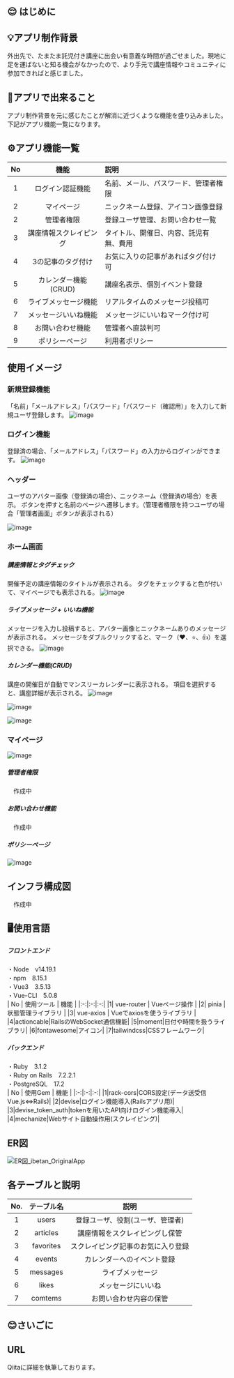 ## :relieved: はじめに


## 💡アプリ制作背景
外出先で、たまたま託児付き講座に出会い有意義な時間が過ごせました。現地に足を運ばないと知る機会がなかったので、より手元で講座情報やコミュニティに参加できればと感じました。

## 💪アプリで出来ること
アプリ制作背景を元に感じたことが解消に近づくような機能を盛り込みました。下記がアプリ機能一覧になります。

## ⚙️アプリ機能一覧
| No | 機能 | 説明 |
|:-:|:-:|:-|
| 1 | ログイン認証機能  | 名前、メール、パスワード、管理者権限 |
| 2 | マイページ | ニックネーム登録、アイコン画像登録 |
| 2 | 管理者権限 | 登録ユーザ管理、お問い合わせ一覧 |
| 3 | 講座情報スクレイピング | タイトル、開催日、内容、託児有無、費用 |
| 4 | 3の記事のタグ付け | お気に入りの記事があればタグ付け可 |
| 5 | カレンダー機能(CRUD) | 講座名表示、個別イベント登録 |
| 6 | ライブメッセージ機能 | リアルタイムのメッセージ投稿可 |
| 7 | メッセージいいね機能 | メッセージにいいねマーク付け可 |
| 8 | お問い合わせ機能 | 管理者へ直談判可 |
| 9 | ポリシーページ | 利用者ポリシー |

## 使用イメージ
### 新規登録機能
「名前」「メールアドレス」「パスワード」「パスワード（確認用）」を入力して新規ユーザ登録します。
![image](https://github.com/user-attachments/assets/b327f1cf-c0b9-4c56-ab6d-04ad672a5ed2)

### ログイン機能
登録済の場合、「メールアドレス」「パスワード」の入力からログインができます。
![image](https://github.com/user-attachments/assets/5dab7fc9-ea40-419e-8683-b7ec7d4028e3)

### ヘッダー
ユーザのアバター画像（登録済の場合）、ニックネーム（登録済の場合）を表示。 
ボタンを押すと名前のページへ遷移します。（管理者権限を持つユーザの場合「管理者画面」ボタンが表示される） 

![image](https://github.com/user-attachments/assets/b7128345-ac2b-4464-a622-bf635f8f3e56)

### ホーム画面
##### 講座情報とタグチェック
開催予定の講座情報のタイトルが表示される。 
タグをチェックすると色が付いて、マイページでも表示される。 
![image](https://github.com/user-attachments/assets/50ff6ccc-0be2-48eb-b198-86d2af3904ab)

##### ライブメッセージ + いいね機能
メッセージを入力し投稿すると、アバター画像とニックネームありのメッセージが表示される。 
メッセージをダブルクリックすると、マーク（❤、⭐️、👍️）を選択できる。 
![image](https://github.com/user-attachments/assets/096d06ad-2313-4f06-ad10-28b236cedc6b)

##### カレンダー機能(CRUD)
講座の開催日が自動でマンスリーカレンダーに表示される。 
項目を選択すると、講座詳細が表示される。 
![image](https://github.com/user-attachments/assets/890f9c31-1212-4101-8aab-2b0d0e1c4fa4)


![image](https://github.com/user-attachments/assets/624b67bd-5f2c-4889-8d3a-1263ee5601bc)

![image](https://github.com/user-attachments/assets/c1b5d98b-5f4c-47ae-82f7-d6f72ee52b91)

### マイページ 

![image](https://github.com/user-attachments/assets/f478e589-6bc5-4108-995f-50bb3cebdd37)

##### 管理者権限
　作成中







##### お問い合わせ機能
　作成中

##### ポリシーページ

![image](https://github.com/user-attachments/assets/ca7c61cf-a38d-4342-ac41-b6f39dc3e3d6)

## インフラ構成図
　作成中

## 🖥️使用言語
##### フロントエンド  
・Node　v14.19.1  
・npm　8.15.1  
・Vue3　3.5.13  
・Vue-CLI　5.0.8  
| No | 使用ツール | 機能 |
|:-:|:-:|:-:|
|1| vue-router | Vueページ操作 |
|2| pinia | 状態管理ライブラリ |
|3| vue-axios | Vueでaxiosを使うライブラリ |
|4|actioncable|RailsのWebSocket通信機能|
|5|moment|日付や時間を扱うライブラリ|
|6|fontawesome|アイコン|
|7|tailwindcss|CSSフレームワーク|


##### バックエンド
・Ruby　3.1.2  
・Ruby on Rails　7.2.2.1  
・PostgreSQL　17.2  
| No | 使用Gem | 機能 |
|:-:|:-:|:-:|
|1|rack-cors|CORS設定(データ送受信Vue.js⇔Rails)|
|2|devise|ログイン機能導入(Railsアプリ用)|
|3|devise_token_auth|tokenを用いたAPI向けログイン機能導入|
|4|mechanize|Webサイト自動操作用(スクレイピング)| 
  
## ER図
![ER図_ibetan_OriginalApp](https://github.com/user-attachments/assets/3f3d9363-fee7-44d6-bd1d-c979d1c16b4e)

## 各テーブルと説明
|No.| テーブル名 | 説明 |
|:-:|:-:|:-:|
|1|users| 登録ユーザ、役割(ユーザ、管理者) |
|2|articles| 講座情報をスクレイピングし保管 |
|3|favorites| スクレイピング記事のお気に入り登録 |
|4|events| カレンダーへのイベント登録 |
|5|messages| ライブメッセージ |
|6|likes| メッセージにいいね |
|7|comtems| お問い合わせ内容の保管 | 

## :blush:さいごに
## URL

Qiitaに詳細を執筆しております。


